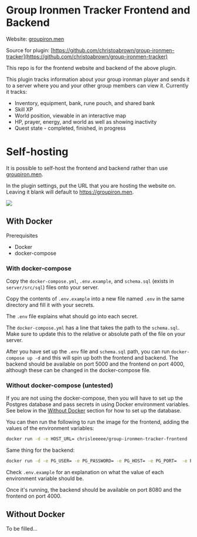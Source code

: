 # Group Ironmen Tracker Frontend and Backend
Website: [groupiron.men](https://groupiron.men)

Source for plugin: [https://github.com/christoabrown/group-ironmen-tracker](https://github.com/christoabrown/group-ironmen-tracker)

This repo is for the frontend website and backend of the above plugin.

This plugin tracks information about your group ironman player and sends it to a server where you and your other group members can view it. Currently it tracks:

* Inventory, equipment, bank, rune pouch, and shared bank
* Skill XP
* World position, viewable in an interactive map
* HP, prayer, energy, and world as well as showing inactivity
* Quest state - completed, finished, in progress

# Self-hosting

It is possible to self-host the frontend and backend rather than use [groupiron.men](https://groupiron.men).

In the plugin settings, put the URL that you are hosting the website on. Leaving it blank will default to https://groupiron.men.

![](https://i.imgur.com/0JFD7D5.png)


## With Docker

Prerequisites

* Docker
* docker-compose

### With docker-compose

Copy the `docker-compose.yml`, `.env.example`, and `schema.sql` (exists in `server/src/sql`) files onto your server.

Copy the contents of `.env.example` into a new file named `.env` in the same directory and fill it with your secrets.

The `.env` file explains what should go into each secret.

The `docker-compose.yml` has a line that takes the path to the `schema.sql`. Make sure to update this to the relative or absolute path of the file on your server.

After you have set up the `.env` file and `schema.sql` path, you can run `docker-compose up -d` and this will spin up both the frontend and backend. The backend should be available on port 5000 and the frontend on port 4000, although these can be changed in the docker-compose file.

### Without docker-compose (untested)

If you are not using the docker-compose, then you will have to set up the Postgres database and pass secrets in using Docker environment variables. See below in the [Without Docker](#without-docker) section for how to set up the database.

You can then run the following to run the image for the frontend, adding the values of the environment variables:

```sh
docker run -d -e HOST_URL= chrisleeeee/group-ironmen-tracker-frontend
```

Same thing for the backend:

```sh
docker run -d -e PG_USER= -e PG_PASSWORD= -e PG_HOST= -e PG_PORT=  -e PG_DB= -e BACKEND_SECRET= chrisleeeee/group-ironmen-tracker-backend
```

Check `.env.example` for an explanation on what the value of each environment variable should be.

Once it's running, the backend should be available on port 8080 and the frontend on port 4000.

## Without Docker

To be filled...
